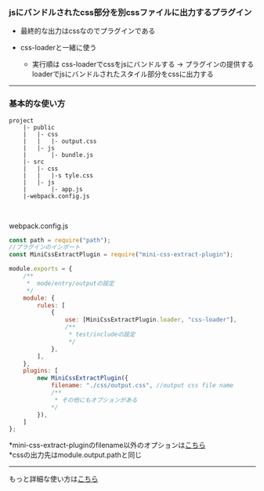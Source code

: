 ### jsにバンドルされたcss部分を別cssファイルに出力するプラグイン


- 最終的な出力はcssなのでプラグインである

- css-loaderと一緒に使う
    - 実行順は css-loaderでcssをjsにバンドルする -> プラグインの提供するloaderでjsにバンドルされたスタイル部分をcssに出力する

---

### 基本的な使い方

```
project
    |- public
    |   |- css
    |   |   |- output.css
    |   |- js
    |       |- bundle.js
    |- src
    |   |- css
    |   |   |-s tyle.css
    |   |- js
    |       |- app.js
    |-webpack.config.js
```

<br>

webpack.config.js
```js
const path = require("path");
//プラグインのインポート
const MiniCssExtractPlugin = require("mini-css-extract-plugin");

module.exports = {
    /**
     *  mode/entry/outputの設定
     */
    module: {
        rules: [
            {
                use: [MiniCssExtractPlugin.loader, "css-loader"],
                /**
                 * test/includeの設定
                 */
            },
        ],
    },
    plugins: [
        new MiniCssExtractPlugin({
            filename: "./css/output.css", //output css file name
            /**
             * その他にもオプションがある
            */
        }),
    ]
};
```
*mini-css-extract-pluginのfilename以外のオプションは[こちら](https://runebook.dev/ja/docs/webpack/plugins/mini-css-extract-plugin)  
*cssの出力先はmodule.output.pathと同じ

---

もっと詳細な使い方は[こちら](https://ui.appleple.blog/JS/entry-100.html)